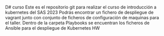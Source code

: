 D# curso
Este es el repositorio git para realizar el curso de introducción a kubernetes del SAS 2023
Podrás encontrar un fichero de despliegue de vagrant junto con conjunto de ficheros de configuración de maquinas para el taller.
Dentro de la carpeta Playbooks se encuentran los ficheros de Ansible para el despliegue de Kubernetes HW
